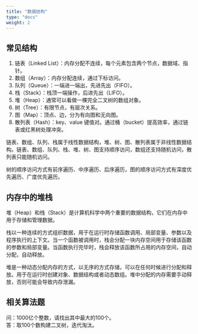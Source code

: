 ```yaml
---
title: "数据结构"
type: "docs"
weight: 2
---
```


## 常见结构

1. 链表（Linked List）：内存分配不连续，每个元素包含两个节点，数据域、指针。
2. 数组（Array）：内存分配连续，通过下标访问。 
3. 队列（Queue）：一端进一端出，先进先出（FIFO）。
4. 栈（Stack）：栈顶一端操作，后进先出（LIFO）。
5. 堆（Heap）：通常可以看做一棵完全二叉树的数组对象。 
6. 树（Tree）：有限节点，有层次关系。 
7. 图（Map）：顶点、边，分为有向图和无向图。
8. 散列表（Hash）：key、value 键值对。通过桶（bucket）提高效率，通过链表或红黑树处理冲突。

链表、数组、队列、栈属于线性数据结构，堆、树、图、散列表属于非线性数据结构。链表、数组、队列、栈、堆、树、图支持顺序访问，数组还支持随机访问，散列表只能随机访问。

树的顺序访问方式有前序遍历、中序遍历、后序遍历，图的顺序访问方式有深度优先遍历、广度优先遍历。

## 内存中的堆栈

堆（Heap）和栈（Stack）是计算机科学中两个重要的数据结构，它们在内存中用于存储和管理数据。

栈以一种连续的方式组织数据，用于在运行时存储函数调用、局部变量、参数以及程序执行的上下文。当一个函数被调用时，栈会分配一块内存空间用于存储该函数的参数和局部变量。当函数执行完毕时，栈会释放该函数所占用的内存空间，自动分配，自动释放。

堆是一种动态分配内存的方式，以无序的方式存储，可以在任何时候进行分配和释放。用于在运行时创建对象、数据结构或者动态数组。堆中分配的内存需要手动释放，否则可能会导致内存泄漏。

## 相关算法题

问：1000亿个整数，请找出其中最大的100个。  
答：取100个数构建二叉树，迭代淘汰。
